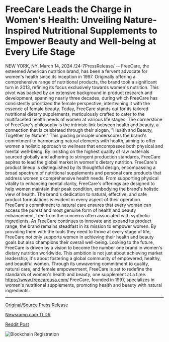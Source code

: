 # FreeCare Leads the Charge in Women's Health: Unveiling Nature-Inspired Nutritional Supplements to Empower Beauty and Well-being at Every Life Stage

NEW YORK, NY, March 14, 2024 /24-7PressRelease/ -- FreeCare, the esteemed American nutrition brand, has been a fervent advocate for women's health since its inception in 1997. Originally offering a comprehensive range of nutritional products, the brand took a significant turn in 2013, refining its focus exclusively towards women's nutrition. This pivot was backed by an extensive background in product research and development, spanning nearly three decades, during which FreeCare has consistently prioritized the female perspective, intertwining it with the essence of female beauty. Today, FreeCare stands out for its tailored nutritional dietary supplements, meticulously crafted to cater to the multifaceted health needs of women at various life stages.  The cornerstone of FreeCare's philosophy is the intrinsic link between health and beauty, a connection that is celebrated through their slogan, "Health and Beauty, Together by Nature." This guiding principle underscores the brand's commitment to harmonizing natural elements with health, aiming to offer women a holistic approach to wellness that encompasses both physical and mental well-being. By insisting on the highest quality of raw materials sourced globally and adhering to stringent production standards, FreeCare aspires to lead the global market in women's dietary nutrition.  FreeCare's product lineup is distinguished by its thoughtful design, encompassing a broad spectrum of nutritional supplements and personal care products that address women's comprehensive health needs. From supporting physical vitality to enhancing mental clarity, FreeCare's offerings are designed to help women maintain their peak condition, embodying the brand's holistic view of health.  The brand's dedication to natural, effective, and safe product formulations is evident in every aspect of their operation. FreeCare's commitment to natural care ensures that every woman can access the purest and most genuine form of health and beauty enhancement, free from the concerns often associated with synthetic ingredients.  As FreeCare continues to innovate and expand its product range, the brand remains steadfast in its mission to empower women. By providing them with the tools they need to thrive at every stage of life, FreeCare not only supports women in achieving their health and beauty goals but also champions their overall well-being.  Looking to the future, FreeCare is driven by a vision to become the number one brand in women's dietary nutrition worldwide. This ambition is not just about achieving market leadership; it's about fostering a global community of empowered, healthy, and beautiful women. Through its unwavering commitment to quality, natural care, and female empowerment, FreeCare is set to redefine the standards of women's health and beauty, one supplement at a time.  https://www.freecareusa.com/  FreeCare, founded in 1997, specializes in women's nutritional supplements, promoting health and beauty with natural ingredients. 

---

[Original/Source Press Release](https://www.24-7pressrelease.com/press-release/509221/freecare-leads-the-charge-in-womens-health-unveiling-nature-inspired-nutritional-supplements-to-empower-beauty-and-well-being-at-every-life-stage)
                    

[Newsramp.com TLDR](None) 



[Reddit Post](https://www.reddit.com/r/HealthCareNewsInfo/comments/1befe4f/freecare_leading_the_way_in_womens_nutritional/) 



![Blockchain Registration](https://cdn.newsramp.app/24-7PressRelease/qrcode/243/14/seekTlqr.webp)